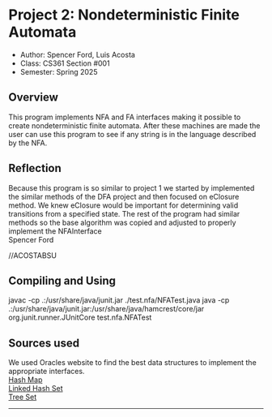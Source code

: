 # Project 2: Nondeterministic Finite Automata

* Author: Spencer Ford, Luis Acosta
* Class: CS361 Section #001
* Semester: Spring 2025

## Overview

This program implements NFA and FA interfaces making it possible to create nondeterministic finite automata.
After these machines are made the user can use this program to see if any string is in the language described by
the NFA.

## Reflection

Because this program is so similar to project 1 we started by implemented the similar methods of the 
DFA project and then focused on eClosure method. We knew eClosure would be important for determining
valid transitions from a specified state. The rest of the program had similar methods so the base
algorithm was copied and adjusted to properly implement the NFAInterface<br />
Spencer Ford

//ACOSTABSU

## Compiling and Using

javac -cp .:/usr/share/java/junit.jar ./test.nfa/NFATest.java
java -cp .:/usr/share/java/junit.jar:/usr/share/java/hamcrest/core/jar
org.junit.runner.JUnitCore test.nfa.NFATest

## Sources used

We used Oracles website to find the best data structures to implement the appropriate interfaces. <br />
[Hash Map](https://docs.oracle.com/javase/8/docs/api/java/util/HashMap.html) <br />
[Linked Hash Set](https://docs.oracle.com/javase/8/docs/api/java/util/LinkedHashSet.html) <br />
[Tree Set](https://docs.oracle.com/javase/8/docs/api/java/util/TreeSet.html) <br />

----------
